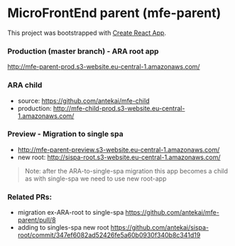 # MicroFrontEnd parent (mfe-parent)

This project was bootstrapped with [Create React App](https://github.com/facebook/create-react-app).


### Production (master branch) - ARA root app
http://mfe-parent-prod.s3-website.eu-central-1.amazonaws.com/

### ARA child
- source: https://github.com/antekai/mfe-child
- production: http://mfe-child-prod.s3-website.eu-central-1.amazonaws.com/

### Preview - Migration to single spa
- http://mfe-parent-preview.s3-website.eu-central-1.amazonaws.com/
- new root: http://sispa-root.s3-website.eu-central-1.amazonaws.com/

> Note: after the ARA-to-single-spa migration this app becomes a child as with single-spa we need to use new root-app

### Related PRs:
 - migration ex-ARA-root to single-spa https://github.com/antekai/mfe-parent/pull/8
 - adding to singles-spa new root https://github.com/antekai/sispa-root/commit/347ef6082ad52426fe5a60b0930f340b8c341d19
